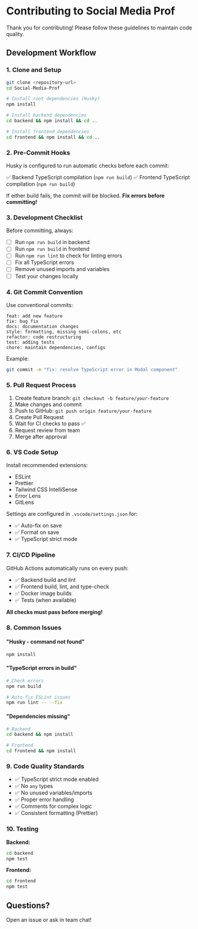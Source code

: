 # Contributing to Social Media Prof

Thank you for contributing\! Please follow these guidelines to maintain code quality.

## Development Workflow

### 1. Clone and Setup
```bash
git clone <repository-url>
cd Social-Media-Prof

# Install root dependencies (Husky)
npm install

# Install backend dependencies
cd backend && npm install && cd ..

# Install frontend dependencies
cd frontend && npm install && cd ..
```

### 2. Pre-Commit Hooks

Husky is configured to run automatic checks before each commit:

✅ Backend TypeScript compilation (`npm run build`)
✅ Frontend TypeScript compilation (`npm run build`)

If either build fails, the commit will be blocked. **Fix errors before committing\!**

### 3. Development Checklist

Before committing, always:

- [ ] Run `npm run build` in backend
- [ ] Run `npm run build` in frontend
- [ ] Run `npm run lint` to check for linting errors
- [ ] Fix all TypeScript errors
- [ ] Remove unused imports and variables
- [ ] Test your changes locally

### 4. Git Commit Convention

Use conventional commits:

```
feat: add new feature
fix: bug fix
docs: documentation changes
style: formatting, missing semi-colons, etc
refactor: code restructuring
test: adding tests
chore: maintain dependencies, configs
```

Example:
```bash
git commit -m "fix: resolve TypeScript error in Modal component"
```

### 5. Pull Request Process

1. Create feature branch: `git checkout -b feature/your-feature`
2. Make changes and commit
3. Push to GitHub: `git push origin feature/your-feature`
4. Create Pull Request
5. Wait for CI checks to pass ✅
6. Request review from team
7. Merge after approval

### 6. VS Code Setup

Install recommended extensions:
- ESLint
- Prettier
- Tailwind CSS IntelliSense
- Error Lens
- GitLens

Settings are configured in `.vscode/settings.json` for:
- ✅ Auto-fix on save
- ✅ Format on save
- ✅ TypeScript strict mode

### 7. CI/CD Pipeline

GitHub Actions automatically runs on every push:

- ✅ Backend build and lint
- ✅ Frontend build, lint, and type-check
- ✅ Docker image builds
- ✅ Tests (when available)

**All checks must pass before merging\!**

### 8. Common Issues

#### "Husky - command not found"
```bash
npm install
```

#### "TypeScript errors in build"
```bash
# Check errors
npm run build

# Auto-fix ESLint issues
npm run lint -- --fix
```

#### "Dependencies missing"
```bash
# Backend
cd backend && npm install

# Frontend
cd frontend && npm install
```

### 9. Code Quality Standards

- ✅ TypeScript strict mode enabled
- ✅ No `any` types
- ✅ No unused variables/imports
- ✅ Proper error handling
- ✅ Comments for complex logic
- ✅ Consistent formatting (Prettier)

### 10. Testing

**Backend:**
```bash
cd backend
npm test
```

**Frontend:**
```bash
cd frontend
npm test
```

## Questions?

Open an issue or ask in team chat\!
